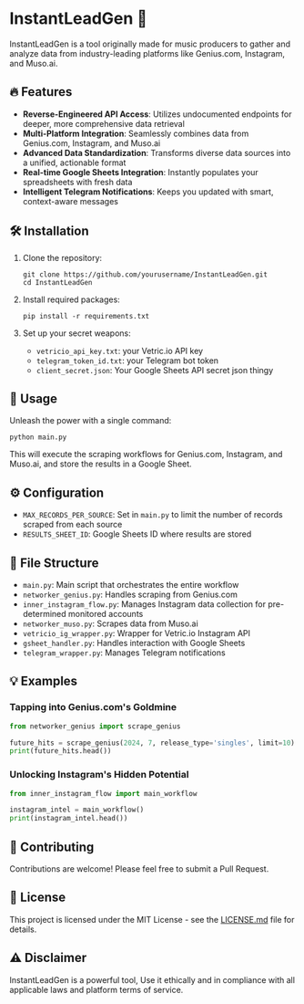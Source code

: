 # InstantLeadGen 🚀

InstantLeadGen is a tool originally made for music producers to gather and analyze data from industry-leading platforms like Genius.com, Instagram, and Muso.ai.

## 🔥 Features

- **Reverse-Engineered API Access**: Utilizes undocumented endpoints for deeper, more comprehensive data retrieval
- **Multi-Platform Integration**: Seamlessly combines data from Genius.com, Instagram, and Muso.ai
- **Advanced Data Standardization**: Transforms diverse data sources into a unified, actionable format
- **Real-time Google Sheets Integration**: Instantly populates your spreadsheets with fresh data
- **Intelligent Telegram Notifications**: Keeps you updated with smart, context-aware messages

## 🛠 Installation

1. Clone the repository:
   ```
   git clone https://github.com/yourusername/InstantLeadGen.git
   cd InstantLeadGen
   ```

2. Install required packages:
   ```
   pip install -r requirements.txt
   ```

3. Set up your secret weapons:
   - `vetricio_api_key.txt`: your Vetric.io API key
   - `telegram_token_id.txt`: your Telegram bot token
   - `client_secret.json`: Your Google Sheets API secret json thingy

## 🚀 Usage

Unleash the power with a single command:

```
python main.py
```

This will execute the scraping workflows for Genius.com, Instagram, and Muso.ai, and store the results in a Google Sheet.

## ⚙️ Configuration

- `MAX_RECORDS_PER_SOURCE`: Set in `main.py` to limit the number of records scraped from each source
- `RESULTS_SHEET_ID`: Google Sheets ID where results are stored

## 📁 File Structure

- `main.py`: Main script that orchestrates the entire workflow
- `networker_genius.py`: Handles scraping from Genius.com
- `inner_instagram_flow.py`: Manages Instagram data collection for pre-determined monitored accounts
- `networker_muso.py`: Scrapes data from Muso.ai
- `vetricio_ig_wrapper.py`: Wrapper for Vetric.io Instagram API
- `gsheet_handler.py`: Handles interaction with Google Sheets
- `telegram_wrapper.py`: Manages Telegram notifications

## 💡 Examples

### Tapping into Genius.com's Goldmine

```python
from networker_genius import scrape_genius

future_hits = scrape_genius(2024, 7, release_type='singles', limit=10)
print(future_hits.head())
```

### Unlocking Instagram's Hidden Potential

```python
from inner_instagram_flow import main_workflow

instagram_intel = main_workflow()
print(instagram_intel.head())
```

## 🤝 Contributing

Contributions are welcome! Please feel free to submit a Pull Request.

## 📜 License

This project is licensed under the MIT License - see the [LICENSE.md](LICENSE.md) file for details.

## ⚠️ Disclaimer

InstantLeadGen is a powerful tool, Use it ethically and in compliance with all applicable laws and platform terms of service.
